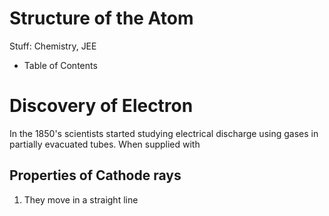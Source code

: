# Structure of the Atom

Stuff: Chemistry, JEE

- Table of Contents

# Discovery of Electron

In the 1850's scientists started studying  electrical discharge using gases in partially evacuated tubes. When supplied with 

## Properties of Cathode rays

1. They move in a straight line
